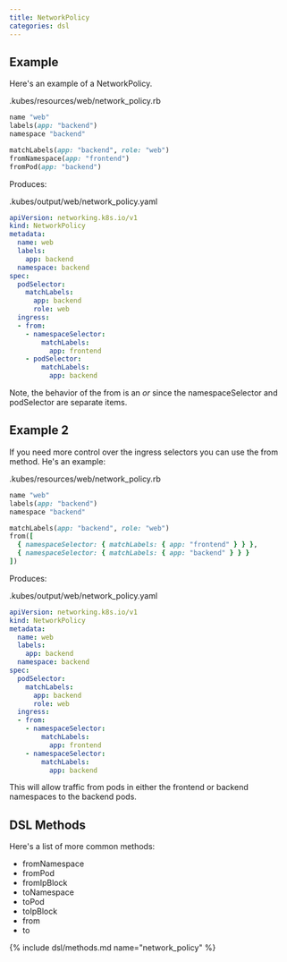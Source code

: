```yaml
---
title: NetworkPolicy
categories: dsl
---
```


## Example

Here's an example of a NetworkPolicy.

.kubes/resources/web/network_policy.rb

```ruby
name "web"
labels(app: "backend")
namespace "backend"

matchLabels(app: "backend", role: "web")
fromNamespace(app: "frontend")
fromPod(app: "backend")
```

Produces:

.kubes/output/web/network_policy.yaml

```yaml
apiVersion: networking.k8s.io/v1
kind: NetworkPolicy
metadata:
  name: web
  labels:
    app: backend
  namespace: backend
spec:
  podSelector:
    matchLabels:
      app: backend
      role: web
  ingress:
  - from:
    - namespaceSelector:
        matchLabels:
          app: frontend
    - podSelector:
        matchLabels:
          app: backend
```

Note, the behavior of the from is an *or* since the namespaceSelector and podSelector are separate items.

## Example 2

If you need more control over the ingress selectors you can use the from method. He's an example:

.kubes/resources/web/network_policy.rb

```ruby
name "web"
labels(app: "backend")
namespace "backend"

matchLabels(app: "backend", role: "web")
from([
  { namespaceSelector: { matchLabels: { app: "frontend" } } },
  { namespaceSelector: { matchLabels: { app: "backend" } } }
])
```

Produces:

.kubes/output/web/network_policy.yaml

```yaml
apiVersion: networking.k8s.io/v1
kind: NetworkPolicy
metadata:
  name: web
  labels:
    app: backend
  namespace: backend
spec:
  podSelector:
    matchLabels:
      app: backend
      role: web
  ingress:
  - from:
    - namespaceSelector:
        matchLabels:
          app: frontend
    - namespaceSelector:
        matchLabels:
          app: backend
```

This will allow traffic from pods in either the frontend or backend namespaces to the backend pods.

## DSL Methods

Here's a list of more common methods:

* fromNamespace
* fromPod
* fromIpBlock
* toNamespace
* toPod
* toIpBlock
* from
* to

{% include dsl/methods.md name="network_policy" %}
